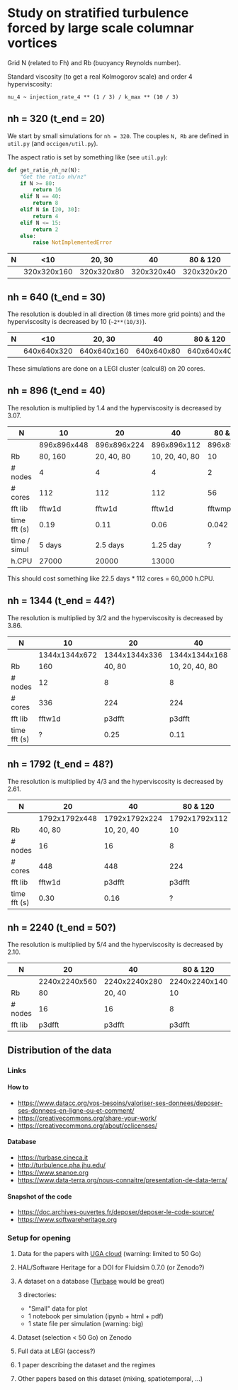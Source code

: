 # Study on stratified turbulence forced by large scale columnar vortices

Grid N (related to Fh) and Rb (buoyancy Reynolds number).

Standard viscosity (to get a real Kolmogorov scale) and order 4 hyperviscosity:

```
nu_4 ~ injection_rate_4 ** (1 / 3) / k_max ** (10 / 3)
```

## nh = 320 (t_end = 20)

We start by small simulations for `nh = 320`. The couples `N, Rb` are defined
in `util.py` (and `occigen/util.py`).

The aspect ratio is set by something like (see `util.py`):

```python
def get_ratio_nh_nz(N):
    "Get the ratio nh/nz"
    if N >= 80:
        return 16
    elif N == 40:
        return 8
    elif N in [20, 30]:
        return 4
    elif N <= 15:
        return 2
    else:
        raise NotImplementedError
```

| N | <10         | 20, 30     | 40         | 80 & 120   |
|---|-------------|------------|------------|------------|
|   | 320x320x160 | 320x320x80 | 320x320x40 | 320x320x20 |

## nh = 640 (t_end = 30)

The resolution is doubled in all direction (8 times more grid points) and the
hyperviscosity is decreased by 10 (`~2**(10/3)`).

| N | <10         | 20, 30      | 40         | 80 & 120   |
|---|-------------|-------------|------------|------------|
|   | 640x640x320 | 640x640x160 | 640x640x80 | 640x640x40 |

These simulations are done on a LEGI cluster (calcul8) on 20 cores.

## nh = 896 (t_end = 40)

The resolution is multiplied by 1.4 and the hyperviscosity is decreased by 3.07.

| N            | 10            | 20            | 40             | 80 & 120   |
|--------------|---------------|---------------|----------------|------------|
|              | 896x896x448   | 896x896x224   | 896x896x112    | 896x896x56 |
| Rb           | 80, 160       | 20, 40, 80    | 10, 20, 40, 80 | 10         |
| # nodes      | 4             | 4             | 4              | 2          |
| # cores      | 112           | 112           | 112            | 56         |
| fft lib      | fftw1d        | fftw1d        | fftw1d         | fftwmpi3d  |
| time fft (s) | 0.19          | 0.11          | 0.06           | 0.042      |
| time / simul | 5 days        | 2.5 days      | 1.25 day       | ?          |
| h.CPU        | 27000         | 20000         | 13000          |            |

This should cost something like 22.5 days * 112 cores = 60_000 h.CPU.

## nh = 1344 (t_end = 44?)

The resolution is multiplied by 3/2 and the hyperviscosity is decreased by 3.86.

| N            | 10            | 20            | 40            | 80 & 120     |
|--------------|---------------|---------------|---------------|--------------|
|              | 1344x1344x672 | 1344x1344x336 | 1344x1344x168 | 1344x1344x84 |
| Rb           | 160           | 40, 80        | 10, 20, 40, 80| 10           |
| # nodes      | 12            | 8             | 8             | 4            |
| # cores      | 336           | 224           | 224           | 112          |
| fft lib      | fftw1d        | p3dfft        | p3dfft        | p3dfft       |
| time fft (s) | ?             | 0.25          | 0.11          | ?            |

## nh = 1792 (t_end = 48?)

The resolution is multiplied by 4/3 and the hyperviscosity is decreased by 2.61.

| N            | 20            | 40            | 80 & 120      |
|--------------|---------------|---------------|---------------|
|              | 1792x1792x448 | 1792x1792x224 | 1792x1792x112 |
| Rb           | 40, 80        | 10, 20, 40    | 10            |
| # nodes      | 16            | 16            | 8             |
| # cores      | 448           | 448           | 224           |
| fft lib      | fftw1d        | p3dfft        | p3dfft        |
| time fft (s) | 0.30          | 0.16          | ?             |

## nh = 2240 (t_end = 50?)

The resolution is multiplied by 5/4 and the hyperviscosity is decreased by 2.10.

| N       | 20            | 40            | 80 & 120      |
|---------|---------------|---------------|---------------|
|         | 2240x2240x560 | 2240x2240x280 | 2240x2240x140 |
| Rb      | 80            | 20, 40        | 10            |
| # nodes | 16            | 16            | 8             |
| fft lib | p3dfft        | p3dfft        | p3dfft        |

## Distribution of the data

### Links

#### How to

- https://www.datacc.org/vos-besoins/valoriser-ses-donnees/deposer-ses-donnees-en-ligne-ou-et-comment/
- https://creativecommons.org/share-your-work/
- https://creativecommons.org/about/cclicenses/

#### Database

- https://turbase.cineca.it
- http://turbulence.pha.jhu.edu/
- https://www.seanoe.org
- https://www.data-terra.org/nous-connaitre/presentation-de-data-terra/

#### Snapshot of the code

- https://doc.archives-ouvertes.fr/deposer/deposer-le-code-source/
- https://www.softwareheritage.org

### Setup for opening

1. Data for the papers with [UGA cloud](https://cloud.univ-grenoble-alpes.fr)
   (warning: limited to 50 Go)

2. HAL/Software Heritage for a DOI for Fluidsim 0.7.0 (or Zenodo?)

3. A dataset on a database ([Turbase](https://turbase.cineca.it) would be great)

   3 directories:

   - "Small" data for plot
   - 1 notebook per simulation (ipynb + html + pdf)
   - 1 state file per simulation (warning: big)

4. Dataset (selection < 50 Go) on Zenodo

5. Full data at LEGI (access?)

6. 1 paper describing the dataset and the regimes

7. Other papers based on this dataset (mixing, spatiotemporal, ...)
